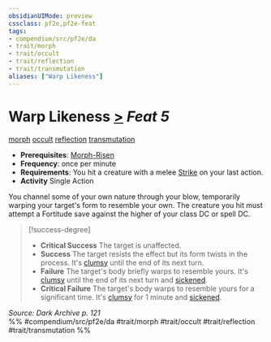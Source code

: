 ```yaml
---
obsidianUIMode: preview
cssclass: pf2e,pf2e-feat
tags:
- compendium/src/pf2e/da
- trait/morph
- trait/occult
- trait/reflection
- trait/transmutation
aliases: ["Warp Likeness"]
---
```

# Warp Likeness  [>](rules/core-rulebook/chapter-9-playing-the-game.md#Actions "Single Action") *Feat 5*  
[morph](rules/traits/morph.md "Morph Effect Trait")  [occult](rules/traits/occult.md "Occult Tradition Trait")  [reflection](rules/traits/reflection-da.md "Reflection Ancestry & Heritage Trait")  [transmutation](rules/traits/transmutation.md "Transmutation School Trait")  

- **Prerequisites**: [Morph-Risen](compendium/feats/morph-risen-da.md)
- **Frequency**: once per minute
- **Requirements**: You hit a creature with a melee [Strike](rules/actions/strike.md) on your last action.
- **Activity** Single Action

You channel some of your own nature through your blow, temporarily warping your target's form to resemble your own. The creature you hit must attempt a Fortitude save against the higher of your class DC or spell DC.

> [!success-degree] 
> - **Critical Success** The target is unaffected.
> - **Success** The target resists the effect but its form twists in the process. It's [clumsy](rules/conditions.md#Clumsy) until the end of its next turn.
> - **Failure** The target's body briefly warps to resemble yours. It's [clumsy](rules/conditions.md#Clumsy) until the end of its next turn and [sickened](rules/conditions.md#Sickened).
> - **Critical Failure** The target's body warps to resemble yours for a significant time. It's [clumsy](rules/conditions.md#Clumsy) for 1 minute and [sickened](rules/conditions.md#Sickened).

*Source: Dark Archive p. 121*  
%% #compendium/src/pf2e/da #trait/morph #trait/occult #trait/reflection #trait/transmutation %%